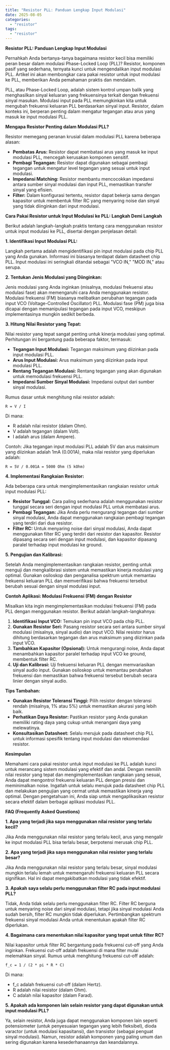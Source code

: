 ```yaml
---
title: "Resistor PLL: Panduan Lengkap Input Modulasi"
date: 2025-08-05
categories: 
  - "resistor"
tags: 
  - "resistor"
---
```


**Resistor PLL: Panduan Lengkap Input Modulasi**

Pernahkah Anda bertanya-tanya bagaimana resistor kecil bisa memiliki peran besar dalam modulasi Phase-Locked Loop (PLL)? Resistor, komponen pasif yang sederhana, ternyata kunci untuk mengendalikan input modulasi PLL. Artikel ini akan membongkar cara pakai resistor untuk input modulasi ke PLL, memberikan Anda pemahaman praktis dan mendalam.

PLL, atau Phase-Locked Loop, adalah sistem kontrol umpan balik yang menghasilkan sinyal keluaran yang frekuensinya terkait dengan frekuensi sinyal masukan. Modulasi input pada PLL memungkinkan kita untuk mengubah frekuensi keluaran PLL berdasarkan sinyal input. Resistor, dalam konteks ini, berperan penting dalam mengatur tegangan atau arus yang masuk ke input modulasi PLL.

**Mengapa Resistor Penting dalam Modulasi PLL?**

Resistor memegang peranan krusial dalam modulasi PLL karena beberapa alasan:

- **Pembatas Arus:** Resistor dapat membatasi arus yang masuk ke input modulasi PLL, mencegah kerusakan komponen sensitif.
- **Pembagi Tegangan:** Resistor dapat digunakan sebagai pembagi tegangan untuk mengatur level tegangan yang sesuai untuk input modulasi.
- **Impedansi Matching:** Resistor membantu mencocokkan impedansi antara sumber sinyal modulasi dan input PLL, memastikan transfer sinyal yang efisien.
- **Filter:** Dalam konfigurasi tertentu, resistor dapat bekerja sama dengan kapasitor untuk membentuk filter RC yang menyaring noise dan sinyal yang tidak diinginkan dari input modulasi.

**Cara Pakai Resistor untuk Input Modulasi ke PLL: Langkah Demi Langkah**

Berikut adalah langkah-langkah praktis tentang cara menggunakan resistor untuk input modulasi ke PLL, disertai dengan penjelasan detail:

**1\. Identifikasi Input Modulasi PLL:**

Langkah pertama adalah mengidentifikasi pin input modulasi pada chip PLL yang Anda gunakan. Informasi ini biasanya terdapat dalam datasheet chip PLL. Input modulasi ini seringkali ditandai sebagai "VCO IN," "MOD IN," atau serupa.

**2\. Tentukan Jenis Modulasi yang Diinginkan:**

Jenis modulasi yang Anda inginkan (misalnya, modulasi frekuensi atau modulasi fase) akan memengaruhi cara Anda menggunakan resistor. Modulasi frekuensi (FM) biasanya melibatkan perubahan tegangan pada input VCO (Voltage-Controlled Oscillator) PLL. Modulasi fase (PM) juga bisa dicapai dengan memanipulasi tegangan pada input VCO, meskipun implementasinya mungkin sedikit berbeda.

**3\. Hitung Nilai Resistor yang Tepat:**

Nilai resistor yang tepat sangat penting untuk kinerja modulasi yang optimal. Perhitungan ini bergantung pada beberapa faktor, termasuk:

- **Tegangan Input Modulasi:** Tegangan maksimum yang diizinkan pada input modulasi PLL.
- **Arus Input Modulasi:** Arus maksimum yang diizinkan pada input modulasi PLL.
- **Rentang Tegangan Modulasi:** Rentang tegangan yang akan digunakan untuk memodulasi frekuensi PLL.
- **Impedansi Sumber Sinyal Modulasi:** Impedansi output dari sumber sinyal modulasi.

Rumus dasar untuk menghitung nilai resistor adalah:

```
R = V / I
```

Di mana:

- R adalah nilai resistor (dalam Ohm).
- V adalah tegangan (dalam Volt).
- I adalah arus (dalam Ampere).

Contoh: Jika tegangan input modulasi PLL adalah 5V dan arus maksimum yang diizinkan adalah 1mA (0.001A), maka nilai resistor yang diperlukan adalah:

```
R = 5V / 0.001A = 5000 Ohm (5 kOhm)
```

**4\. Implementasi Rangkaian Resistor:**

Ada beberapa cara untuk mengimplementasikan rangkaian resistor untuk input modulasi PLL:

- **Resistor Tunggal:** Cara paling sederhana adalah menggunakan resistor tunggal secara seri dengan input modulasi PLL untuk membatasi arus.
- **Pembagi Tegangan:** Jika Anda perlu mengurangi tegangan dari sumber sinyal modulasi, Anda dapat menggunakan rangkaian pembagi tegangan yang terdiri dari dua resistor.
- **Filter RC:** Untuk menyaring noise dari sinyal modulasi, Anda dapat menggunakan filter RC yang terdiri dari resistor dan kapasitor. Resistor dipasang secara seri dengan input modulasi, dan kapasitor dipasang paralel terhadap input modulasi ke ground.

**5\. Pengujian dan Kalibrasi:**

Setelah Anda mengimplementasikan rangkaian resistor, penting untuk menguji dan mengkalibrasi sistem untuk memastikan kinerja modulasi yang optimal. Gunakan osiloskop dan penganalisa spektrum untuk memantau frekuensi keluaran PLL dan memverifikasi bahwa frekuensi tersebut berubah sesuai dengan sinyal modulasi input.

**Contoh Aplikasi: Modulasi Frekuensi (FM) dengan Resistor**

Misalkan kita ingin mengimplementasikan modulasi frekuensi (FM) pada PLL dengan menggunakan resistor. Berikut adalah langkah-langkahnya:

1. **Identifikasi Input VCO:** Temukan pin input VCO pada chip PLL.
2. **Gunakan Resistor Seri:** Pasang resistor secara seri antara sumber sinyal modulasi (misalnya, sinyal audio) dan input VCO. Nilai resistor harus dihitung berdasarkan tegangan dan arus maksimum yang diizinkan pada input VCO.
3. **Tambahkan Kapasitor (Opsional):** Untuk mengurangi noise, Anda dapat menambahkan kapasitor paralel terhadap input VCO ke ground, membentuk filter RC.
4. **Uji dan Kalibrasi:** Uji frekuensi keluaran PLL dengan memvariasikan sinyal audio input. Gunakan osiloskop untuk memantau perubahan frekuensi dan memastikan bahwa frekuensi tersebut berubah secara linier dengan sinyal audio.

**Tips Tambahan:**

- **Gunakan Resistor Toleransi Tinggi:** Pilih resistor dengan toleransi rendah (misalnya, 1% atau 5%) untuk memastikan akurasi yang lebih baik.
- **Perhatikan Daya Resistor:** Pastikan resistor yang Anda gunakan memiliki rating daya yang cukup untuk menangani daya yang melewatinya.
- **Konsultasikan Datasheet:** Selalu merujuk pada datasheet chip PLL untuk informasi spesifik tentang input modulasi dan rekomendasi resistor.

**Kesimpulan**

Memahami cara pakai resistor untuk input modulasi ke PLL adalah kunci untuk merancang sistem modulasi yang efektif dan andal. Dengan memilih nilai resistor yang tepat dan mengimplementasikan rangkaian yang sesuai, Anda dapat mengontrol frekuensi keluaran PLL dengan presisi dan meminimalkan noise. Ingatlah untuk selalu merujuk pada datasheet chip PLL dan melakukan pengujian yang cermat untuk memastikan kinerja yang optimal. Dengan pengetahuan ini, Anda siap untuk mengaplikasikan resistor secara efektif dalam berbagai aplikasi modulasi PLL.

**FAQ (Frequently Asked Questions)**

**1\. Apa yang terjadi jika saya menggunakan nilai resistor yang terlalu kecil?**

Jika Anda menggunakan nilai resistor yang terlalu kecil, arus yang mengalir ke input modulasi PLL bisa terlalu besar, berpotensi merusak chip PLL.

**2\. Apa yang terjadi jika saya menggunakan nilai resistor yang terlalu besar?**

Jika Anda menggunakan nilai resistor yang terlalu besar, sinyal modulasi mungkin terlalu lemah untuk memengaruhi frekuensi keluaran PLL secara signifikan. Hal ini dapat mengakibatkan modulasi yang tidak efektif.

**3\. Apakah saya selalu perlu menggunakan filter RC pada input modulasi PLL?**

Tidak, Anda tidak selalu perlu menggunakan filter RC. Filter RC berguna untuk menyaring noise dari sinyal modulasi, tetapi jika sinyal modulasi Anda sudah bersih, filter RC mungkin tidak diperlukan. Pertimbangkan spektrum frekuensi sinyal modulasi Anda untuk menentukan apakah filter RC diperlukan.

**4\. Bagaimana cara menentukan nilai kapasitor yang tepat untuk filter RC?**

Nilai kapasitor untuk filter RC bergantung pada frekuensi cut-off yang Anda inginkan. Frekuensi cut-off adalah frekuensi di mana filter mulai melemahkan sinyal. Rumus untuk menghitung frekuensi cut-off adalah:

```
f_c = 1 / (2 * pi * R * C)
```

Di mana:

- f\_c adalah frekuensi cut-off (dalam Hertz).
- R adalah nilai resistor (dalam Ohm).
- C adalah nilai kapasitor (dalam Farad).

**5\. Apakah ada komponen lain selain resistor yang dapat digunakan untuk input modulasi PLL?**

Ya, selain resistor, Anda juga dapat menggunakan komponen lain seperti potensiometer (untuk penyesuaian tegangan yang lebih fleksibel), dioda varactor (untuk modulasi kapasitansi), dan transistor (sebagai penguat sinyal modulasi). Namun, resistor adalah komponen yang paling umum dan sering digunakan karena kesederhanaannya dan keandalannya.
